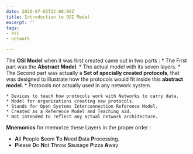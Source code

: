 ```yaml
---
date: 2020-07-03T22:00:00Z
title: Introduction to OSI Model
excerpt: ''
tags:
- osi
- network

---
```



The **OSI Model** when it was first created came out in two parts :
	* The First part was the **Abstract Model**.
		* The actual model with its seven layers.
	* The Second part was actually a **Set of specially created protocols**, that was designed to illustrate how the protocols would fit inside this **abstract model**. 
		* Protocols not actually used in any network system.
		
```
* Devices to teach how protocols work with Networks to carry data.
* Model for organizations creating new protocols.
* Stands for Open Systems Interconnection Reference Model.
* Created as a Reference Model and Teaching aid.
* Not intended to reflect any actual network architecture.
```

**Mnemonics** for memorize these Layers in the proper order :

* **A**ll **P**eople **S**eem **T**o **N**eed **D**ata **P**rocessing.
* **P**lease **D**o **N**ot **T**hrow **S**ausage **P**izza **A**way
